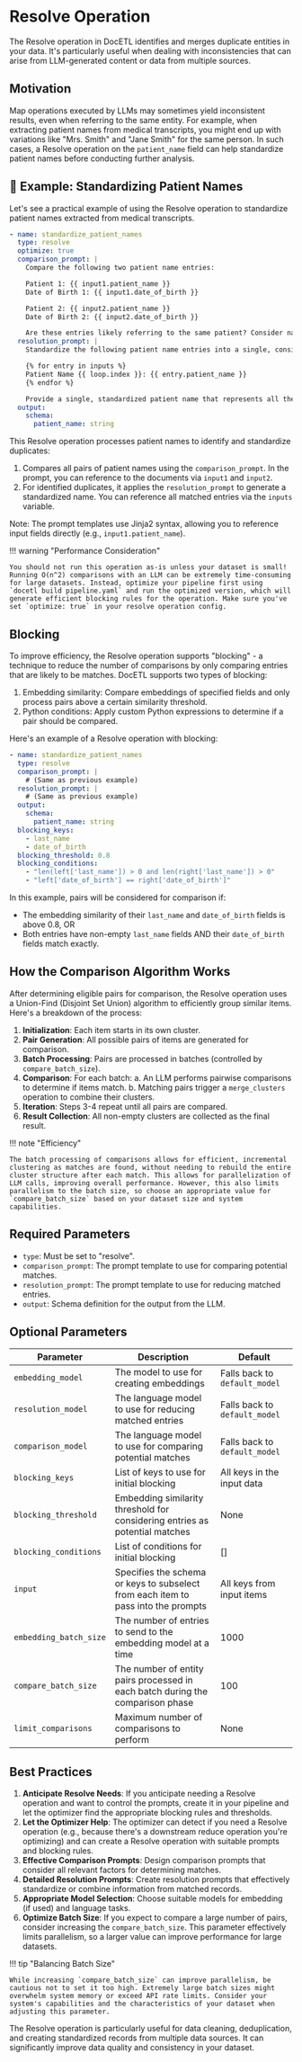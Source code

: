 # Resolve Operation

The Resolve operation in DocETL identifies and merges duplicate entities in your data. It's particularly useful when dealing with inconsistencies that can arise from LLM-generated content or data from multiple sources.

## Motivation

Map operations executed by LLMs may sometimes yield inconsistent results, even when referring to the same entity. For example, when extracting patient names from medical transcripts, you might end up with variations like "Mrs. Smith" and "Jane Smith" for the same person. In such cases, a Resolve operation on the `patient_name` field can help standardize patient names before conducting further analysis.

## 🚀 Example: Standardizing Patient Names

Let's see a practical example of using the Resolve operation to standardize patient names extracted from medical transcripts.

```yaml
- name: standardize_patient_names
  type: resolve
  optimize: true
  comparison_prompt: |
    Compare the following two patient name entries:

    Patient 1: {{ input1.patient_name }}
    Date of Birth 1: {{ input1.date_of_birth }}

    Patient 2: {{ input2.patient_name }}
    Date of Birth 2: {{ input2.date_of_birth }}

    Are these entries likely referring to the same patient? Consider name similarity and date of birth. Respond with "True" if they are likely the same patient, or "False" if they are likely different patients.
  resolution_prompt: |
    Standardize the following patient name entries into a single, consistent format:

    {% for entry in inputs %}
    Patient Name {{ loop.index }}: {{ entry.patient_name }}
    {% endfor %}

    Provide a single, standardized patient name that represents all the matched entries. Use the format "LastName, FirstName MiddleInitial" if available.
  output:
    schema:
      patient_name: string
```

This Resolve operation processes patient names to identify and standardize duplicates:

1. Compares all pairs of patient names using the `comparison_prompt`. In the prompt, you can reference to the documents via `input1` and `input2`.
2. For identified duplicates, it applies the `resolution_prompt` to generate a standardized name. You can reference all matched entries via the `inputs` variable.

Note: The prompt templates use Jinja2 syntax, allowing you to reference input fields directly (e.g., `input1.patient_name`).

!!! warning "Performance Consideration"

    You should not run this operation as-is unless your dataset is small! Running O(n^2) comparisons with an LLM can be extremely time-consuming for large datasets. Instead, optimize your pipeline first using `docetl build pipeline.yaml` and run the optimized version, which will generate efficient blocking rules for the operation. Make sure you've set `optimize: true` in your resolve operation config.

## Blocking

To improve efficiency, the Resolve operation supports "blocking" - a technique to reduce the number of comparisons by only comparing entries that are likely to be matches. DocETL supports two types of blocking:

1. Embedding similarity: Compare embeddings of specified fields and only process pairs above a certain similarity threshold.
2. Python conditions: Apply custom Python expressions to determine if a pair should be compared.

Here's an example of a Resolve operation with blocking:

```yaml
- name: standardize_patient_names
  type: resolve
  comparison_prompt: |
    # (Same as previous example)
  resolution_prompt: |
    # (Same as previous example)
  output:
    schema:
      patient_name: string
  blocking_keys:
    - last_name
    - date_of_birth
  blocking_threshold: 0.8
  blocking_conditions:
    - "len(left['last_name']) > 0 and len(right['last_name']) > 0"
    - "left['date_of_birth'] == right['date_of_birth']"
```

In this example, pairs will be considered for comparison if:

- The embedding similarity of their `last_name` and `date_of_birth` fields is above 0.8, OR
- Both entries have non-empty `last_name` fields AND their `date_of_birth` fields match exactly.

## How the Comparison Algorithm Works

After determining eligible pairs for comparison, the Resolve operation uses a Union-Find (Disjoint Set Union) algorithm to efficiently group similar items. Here's a breakdown of the process:

1. **Initialization**: Each item starts in its own cluster.
2. **Pair Generation**: All possible pairs of items are generated for comparison.
3. **Batch Processing**: Pairs are processed in batches (controlled by `compare_batch_size`).
4. **Comparison**: For each batch:
   a. An LLM performs pairwise comparisons to determine if items match.
   b. Matching pairs trigger a `merge_clusters` operation to combine their clusters.
5. **Iteration**: Steps 3-4 repeat until all pairs are compared.
6. **Result Collection**: All non-empty clusters are collected as the final result.

!!! note "Efficiency"

    The batch processing of comparisons allows for efficient, incremental clustering as matches are found, without needing to rebuild the entire cluster structure after each match. This allows for parallelization of LLM calls, improving overall performance. However, this also limits parallelism to the batch size, so choose an appropriate value for `compare_batch_size` based on your dataset size and system capabilities.

## Required Parameters

- `type`: Must be set to "resolve".
- `comparison_prompt`: The prompt template to use for comparing potential matches.
- `resolution_prompt`: The prompt template to use for reducing matched entries.
- `output`: Schema definition for the output from the LLM.

## Optional Parameters

| Parameter              | Description                                                                       | Default                       |
| ---------------------- | --------------------------------------------------------------------------------- | ----------------------------- |
| `embedding_model`      | The model to use for creating embeddings                                          | Falls back to `default_model` |
| `resolution_model`     | The language model to use for reducing matched entries                            | Falls back to `default_model` |
| `comparison_model`     | The language model to use for comparing potential matches                         | Falls back to `default_model` |
| `blocking_keys`        | List of keys to use for initial blocking                                          | All keys in the input data    |
| `blocking_threshold`   | Embedding similarity threshold for considering entries as potential matches       | None                          |
| `blocking_conditions`  | List of conditions for initial blocking                                           | []                            |
| `input`                | Specifies the schema or keys to subselect from each item to pass into the prompts | All keys from input items     |
| `embedding_batch_size` | The number of entries to send to the embedding model at a time                    | 1000                          |
| `compare_batch_size`   | The number of entity pairs processed in each batch during the comparison phase    | 100                           |
| `limit_comparisons`    | Maximum number of comparisons to perform                                          | None                          |

## Best Practices

1. **Anticipate Resolve Needs**: If you anticipate needing a Resolve operation and want to control the prompts, create it in your pipeline and let the optimizer find the appropriate blocking rules and thresholds.
2. **Let the Optimizer Help**: The optimizer can detect if you need a Resolve operation (e.g., because there's a downstream reduce operation you're optimizing) and can create a Resolve operation with suitable prompts and blocking rules.
3. **Effective Comparison Prompts**: Design comparison prompts that consider all relevant factors for determining matches.
4. **Detailed Resolution Prompts**: Create resolution prompts that effectively standardize or combine information from matched records.
5. **Appropriate Model Selection**: Choose suitable models for embedding (if used) and language tasks.
6. **Optimize Batch Size**: If you expect to compare a large number of pairs, consider increasing the `compare_batch_size`. This parameter effectively limits parallelism, so a larger value can improve performance for large datasets.

!!! tip "Balancing Batch Size"

    While increasing `compare_batch_size` can improve parallelism, be cautious not to set it too high. Extremely large batch sizes might overwhelm system memory or exceed API rate limits. Consider your system's capabilities and the characteristics of your dataset when adjusting this parameter.

The Resolve operation is particularly useful for data cleaning, deduplication, and creating standardized records from multiple data sources. It can significantly improve data quality and consistency in your dataset.
